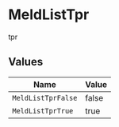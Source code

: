 # MeldListTpr

tpr


## Values

| Name               | Value              |
| ------------------ | ------------------ |
| `MeldListTprFalse` | false              |
| `MeldListTprTrue`  | true               |